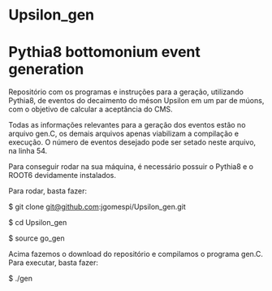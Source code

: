 # Upsilon_gen
# Pythia8 bottomonium event generation
Repositório com os programas e instruções para a geração, utilizando Pythia8, de eventos do decaimento do méson Upsilon em um par de múons, com o objetivo de calcular a aceptância do CMS.

Todas as informações relevantes para a geração dos eventos estão no arquivo gen.C, os demais arquivos apenas viabilizam a compilação e execução. O número de eventos desejado pode ser setado neste arquivo, na linha 54.

Para conseguir rodar na sua máquina, é necessário possuir o Pythia8 e o ROOT6 devidamente instalados.

Para rodar, basta fazer:

$ git clone git@github.com:jgomespi/Upsilon_gen.git

$ cd Upsilon_gen

$ source go_gen

Acima fazemos o download do repositório e compilamos o programa gen.C. Para executar, basta fazer:

$ ./gen

